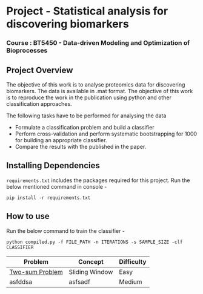 # Project - Statistical analysis for discovering biomarkers
### Course : BT5450 - Data-driven Modeling and Optimization of Bioprocesses

## Project Overview
The objective of this work is to analyse proteomics data for discovering biomarkers. The data is available in .mat format. The objective of this work is to reproduce  the work in the publication using python and other classification approaches. 

The following tasks have to be performed for analysing the data

- Formulate a classification problem and  build a classifier
- Perform cross-validation and perform systematic bootstrapping for 1000 for building an appropriate classifier.
- Compare the results with the published in the paper.

## Installing Dependencies
`requirements.txt` includes the packages required for this project. Run the below mentioned command in console -
```@python
pip install -r requirements.txt
```

## How to use
Run the below command to train the classifier - 
```@python
python compiled.py -f FILE_PATH -n ITERATIONS -s SAMPLE_SIZE -clf CLASSIFIER
```


Problem | Concept | Difficulty
--------|----------|---------
[Two-sum Problem](https://leetcode.com/problems/two-sum/_) | Sliding Window | Easy
asfddsa | asfsadf | Medium
